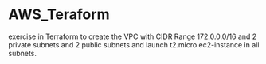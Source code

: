 # AWS_Teraform
exercise in Terraform to create the VPC with CIDR Range 172.0.0.0/16  and 2 private subnets and 2 public subnets and launch t2.micro ec2-instance in all subnets.
